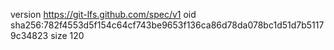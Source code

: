 version https://git-lfs.github.com/spec/v1
oid sha256:782f4553d5f154c64cf743be9653f136ca86d78da078bc1d51d7b51179c34823
size 120
